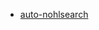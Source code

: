 - [auto-nohlsearch](https://neovim.io/doc/user/pattern.html#nohlsearch-auto) 

<!-- vim: set conceallevel=0: -->
